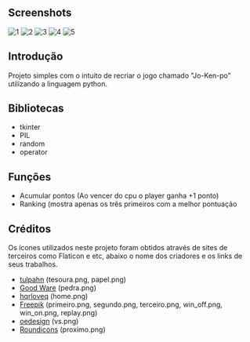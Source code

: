## Screenshots
![1](https://user-images.githubusercontent.com/108020286/176914621-1efbad26-eb77-4119-8ab5-31f2e5436dc2.png)
![2](https://user-images.githubusercontent.com/108020286/176914303-c4d40b00-bbd3-48fa-a9c7-b77079f3836d.png)
![3](https://user-images.githubusercontent.com/108020286/176914304-956de28c-fb26-480f-ba08-fda2bbaf6dc5.png)
![4](https://user-images.githubusercontent.com/108020286/176914308-4a65d398-64b5-448f-8612-1b477df6aa88.png)
![5](https://user-images.githubusercontent.com/108020286/176914311-b5eafa7b-d780-40e7-9dbf-a91895e896dc.png)


## Introdução
Projeto simples com o intuito de recriar o jogo chamado "Jo-Ken-po" utilizando a linguagem python.

## Bibliotecas
- tkinter
- PIL
- random
- operator

## Funções
- Acumular pontos (Ao vencer do cpu o player ganha +1 ponto)
- Ranking (mostra apenas os três primeiros com a melhor pontuação

## Créditos

Os ícones utilizados neste projeto foram obtidos através de sites de terceiros como Flaticon e etc, abaixo o nome dos criadores e os links de seus trabalhos.

- <a href="https://www.flaticon.com/br/autores/tulpahn" title="Material escolar ícones criados por tulpahn - Flaticon">tulpahn</a> (tesoura.png, papel.png)
- <a href="https://www.flaticon.com/authors/good-ware" title="Stone icons created by Good Ware - Flaticon">Good Ware</a> (pedra.png)
- <a href="https://www.flaticon.com/br/autores/hqrloveq" title="Home icons created by hqrloveq - Flaticon">hqrloveq</a> (home.png)
- <a href="https://www.flaticon.com/authors/freepik" title="Input icons created by Freepik - Flaticon">Freepik</a> (primeiro.png, segundo.png, terceiro.png, win_off.png, win_on.png, replay.png)
- <a href="https://pt.pngtree.com/oedesign_10931162?type=1" title="Input icons created by oedesign - pt.pngtree">oedesign</a> (vs.png)
- <a href="https://www.flaticon.com/br/autores/roundicons" title="Input icons created by Roundicons - Flaticon">Roundicons</a> (proximo.png)
